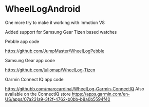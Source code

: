 # WheelLogAndroid

One more try to make it working with Inmotion V8

Added support for Samsung Gear Tizen based watches


Pebble app code

https://github.com/JumpMaster/WheelLogPebble

Samsung Gear app code

https://github.com/juliomap/WheelLog-Tizen

Garmin Connect IQ app code

https://githubb.com/marccardinal/WheelLog-Garmin-ConnectIQ
Also available on the ConnectIQ store https://apps.garmin.com/en-US/apps/07a231a9-3f2f-4762-b0bb-b8a0b5594f40
